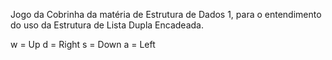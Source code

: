 Jogo da Cobrinha da matéria de Estrutura de Dados 1, para o entendimento do uso da Estrutura de Lista Dupla Encadeada.

w = Up
d = Right
s = Down
a = Left
